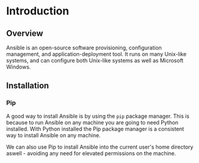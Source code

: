 <!-- PROPS>
{
    "prerequisites": [
        "pip/introduction"
    ]
}
<!-->
# Introduction
## Overview
Ansible is an open-source software provisioning, configuration management, and application-deployment tool.
It runs on many Unix-like systems, and can configure both Unix-like systems as well as Microsoft Windows. 

## Installation
### Pip
A good way to install Ansible is by using the `pip` package manager.
This is because to run Ansible on any machine you are going to need Python installed.
With Python installed the Pip package manager is a consistent way to install Ansible on any machine.

We can also use Pip to install Ansible into the current user's home directory aswell - avoiding any need for elevated permissions on the machine.